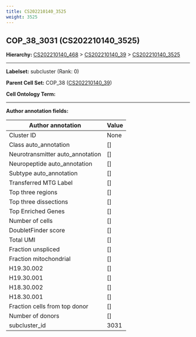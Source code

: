 ```yaml
---
title: CS202210140_3525
weight: 3525
---
```

## COP_38_3031 (CS202210140_3525)
<b>Hierarchy: </b>
[CS202210140_468](cell_sets/CS202210140_468.md) >
[CS202210140_39](cell_sets/CS202210140_39.md) >
[CS202210140_3525](cell_sets/CS202210140_3525.md)

---


**Labelset:** subcluster (Rank: 0)

**Parent Cell Set:** COP_38 ([CS202210140_39](cell_sets/CS202210140_39.md))



**Cell Ontology Term:** 

[MARKER GENES.]: #


---

[TRANSFERRED ANNOTATIONS.]: #


[AUTHOR ANNOTATION FIELDS.]: #


**Author annotation fields:**

| Author annotation | Value |
|-------------------|-------|
|Cluster ID|None|
|Class auto_annotation|[]|
|Neurotransmitter auto_annotation|[]|
|Neuropeptide auto_annotation|[]|
|Subtype auto_annotation|[]|
|Transferred MTG Label|[]|
|Top three regions|[]|
|Top three dissections|[]|
|Top Enriched Genes|[]|
|Number of cells|[]|
|DoubletFinder score|[]|
|Total UMI|[]|
|Fraction unspliced|[]|
|Fraction mitochondrial|[]|
|H19.30.002|[]|
|H19.30.001|[]|
|H18.30.002|[]|
|H18.30.001|[]|
|Fraction cells from top donor|[]|
|Number of donors|[]|
|subcluster_id|3031|
